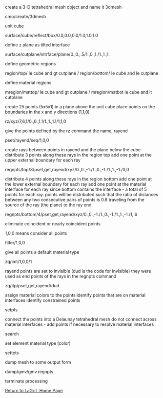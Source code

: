 create a 3-D tetrahedral mesh object and name it 3dmesh

 cmo/create/3dmesh

unit cube

 surface/cube/reflect/box/0.0,0.0,0.0/1.0,1.0,1.0

define z plane as tilted interface

 surface/cutplane/intrface/plane/0.,0.,.5/1.,0.,1./1.,1.,1.

define geometric regions

 region/top/ le cube and gt cutplane /
 region/bottom/ le cube and le cutplane 

define material regions

 mregion/mattop/ le cube and gt cutplane /
 mregion/matbot le cube and lt cutplane 

create 25 points (5x5x1) in a plane above the unit cube
place points on the boundaries in the x and y directions (1,1,0)

 rz/xyz/7,6,1/0.,0.,1.1/1.,1.,1.1/1,1,0

give the points defined by the rz command the name, rayend

 pset/rayend/seq/1,0,0

create rays between points in rayend and the plane below the cube
distribute 3 points along these rays in the region top
add one point at the upper external boundary for each ray

 regnpts/top/3/pset,get,rayend/xyz/0.,0.,-1./1.,0.,-1./1.,1.,-1./0,0

distribute 4 points along these rays in the region bottom
add one point at the lower external boundary for each ray
add one point at the material interface for each ray since
bottom contains the interface - a total of 5 points for each ray.
points will be distributed such that the ratio of distances between
any two consecutive pairs of points is 0.6 traveling from the source
of the ray (the plane) to the ray end.

 regnpts/bottom/4/pset,get,rayend/xyz/0.,0.,-1./1.,0.,-1./1.,1.,-1./1,.6

eliminate coincident or nearly coincident points

1,0,0 means consider all points

 filter/1,0,0

give all points a default material type

 zq/imt/1,0,0/1

rayend points are set to invisible (dud is the code for invisible)
they were used as end points of the rays in the regnpts command

 zq/itp/pset,get,rayend/dud

assign material colors to the points
identify points that are on material interfaces
identify constrained points

 setpts

connect the points into a Delaunay tetrahedral mesh
do not connect across material interfaces -
add points if necessary to resolve material interfaces

 search

set element material type (color)

 settets

dump mesh to some output form

 dump/gmv/gmv.regnpts

terminate processing

 [Return to LaGriT Home Page](index.md)




